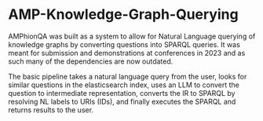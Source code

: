 # AMP-Knowledge-Graph-Querying
AMPhionQA was built as a system to allow for Natural Language querying of knowledge graphs by converting questions into SPARQL queries. It was meant for submission and demonstrations at conferences in 2023 and as such many of the dependencies are now outdated.


The basic pipeline takes a natural language query from the user, looks for similar questions in the elasticsearch index, uses an LLM to convert the question to intermediate representation, converts the IR to SPARQL by resolving NL labels to URIs (IDs), and finally executes the SPARQL and returns results to the user. 
